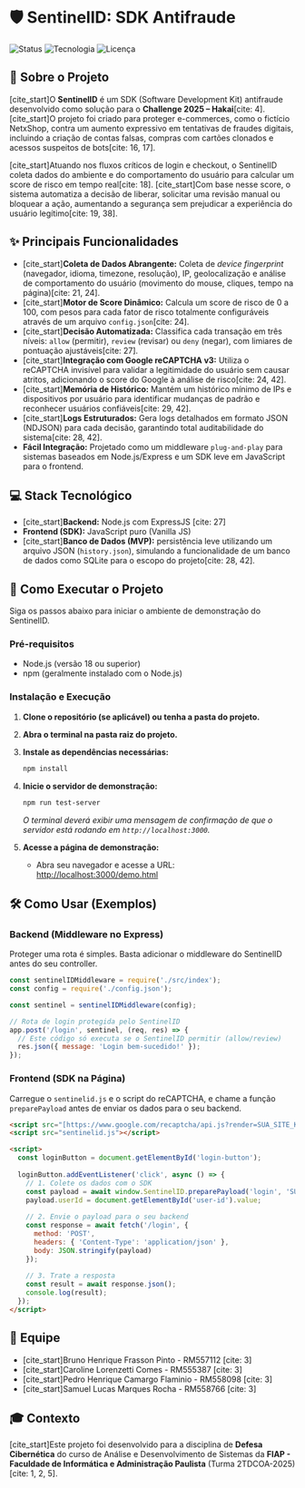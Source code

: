 # 🛡️ SentinelID: SDK Antifraude

![Status](https://img.shields.io/badge/status-conclu%C3%ADdo-green)
![Tecnologia](https://img.shields.io/badge/stack-Node.js%20|%20Express-blue)
![Licença](https://img.shields.io/badge/licen%C3%A7a-MIT-lightgrey)

## 📄 Sobre o Projeto

[cite_start]O **SentinelID** é um SDK (Software Development Kit) antifraude desenvolvido como solução para o **Challenge 2025 – Hakai**[cite: 4]. [cite_start]O projeto foi criado para proteger e-commerces, como o fictício NetxShop, contra um aumento expressivo em tentativas de fraudes digitais, incluindo a criação de contas falsas, compras com cartões clonados e acessos suspeitos de bots[cite: 16, 17].

[cite_start]Atuando nos fluxos críticos de login e checkout, o SentinelID coleta dados do ambiente e do comportamento do usuário para calcular um score de risco em tempo real[cite: 18]. [cite_start]Com base nesse score, o sistema automatiza a decisão de liberar, solicitar uma revisão manual ou bloquear a ação, aumentando a segurança sem prejudicar a experiência do usuário legítimo[cite: 19, 38].

## ✨ Principais Funcionalidades

* [cite_start]**Coleta de Dados Abrangente:** Coleta de *device fingerprint* (navegador, idioma, timezone, resolução), IP, geolocalização e análise de comportamento do usuário (movimento do mouse, cliques, tempo na página)[cite: 21, 24].
* [cite_start]**Motor de Score Dinâmico:** Calcula um score de risco de 0 a 100, com pesos para cada fator de risco totalmente configuráveis através de um arquivo `config.json`[cite: 24].
* [cite_start]**Decisão Automatizada:** Classifica cada transação em três níveis: `allow` (permitir), `review` (revisar) ou `deny` (negar), com limiares de pontuação ajustáveis[cite: 27].
* [cite_start]**Integração com Google reCAPTCHA v3:** Utiliza o reCAPTCHA invisível para validar a legitimidade do usuário sem causar atritos, adicionando o score do Google à análise de risco[cite: 24, 42].
* [cite_start]**Memória de Histórico:** Mantém um histórico mínimo de IPs e dispositivos por usuário para identificar mudanças de padrão e reconhecer usuários confiáveis[cite: 29, 42].
* [cite_start]**Logs Estruturados:** Gera logs detalhados em formato JSON (NDJSON) para cada decisão, garantindo total auditabilidade do sistema[cite: 28, 42].
* **Fácil Integração:** Projetado como um middleware `plug-and-play` para sistemas baseados em Node.js/Express e um SDK leve em JavaScript para o frontend.

## 💻 Stack Tecnológico

* [cite_start]**Backend:** Node.js com ExpressJS [cite: 27]
* **Frontend (SDK):** JavaScript puro (Vanilla JS)
* [cite_start]**Banco de Dados (MVP):** persistência leve utilizando um arquivo JSON (`history.json`), simulando a funcionalidade de um banco de dados como SQLite para o escopo do projeto[cite: 28, 42].

## 🚀 Como Executar o Projeto

Siga os passos abaixo para iniciar o ambiente de demonstração do SentinelID.

### Pré-requisitos
* Node.js (versão 18 ou superior)
* npm (geralmente instalado com o Node.js)

### Instalação e Execução

1.  **Clone o repositório (se aplicável) ou tenha a pasta do projeto.**

2.  **Abra o terminal na pasta raiz do projeto.**

3.  **Instale as dependências necessárias:**
    ```bash
    npm install
    ```

4.  **Inicie o servidor de demonstração:**
    ```bash
    npm run test-server
    ```
    *O terminal deverá exibir uma mensagem de confirmação de que o servidor está rodando em `http://localhost:3000`.*

5.  **Acesse a página de demonstração:**
    * Abra seu navegador e acesse a URL: [http://localhost:3000/demo.html](http://localhost:3000/demo.html)

## 🛠️ Como Usar (Exemplos)

### Backend (Middleware no Express)
Proteger uma rota é simples. Basta adicionar o middleware do SentinelID antes do seu controller.

```javascript
const sentinelIDMiddleware = require('./src/index');
const config = require('./config.json');

const sentinel = sentinelIDMiddleware(config);

// Rota de login protegida pelo SentinelID
app.post('/login', sentinel, (req, res) => {
  // Este código só executa se o SentinelID permitir (allow/review)
  res.json({ message: 'Login bem-sucedido!' });
});
```

### Frontend (SDK na Página)
Carregue o `sentinelid.js` e o script do reCAPTCHA, e chame a função `preparePayload` antes de enviar os dados para o seu backend.

```html
<script src="[https://www.google.com/recaptcha/api.js?render=SUA_SITE_KEY](https://www.google.com/recaptcha/api.js?render=SUA_SITE_KEY)"></script>
<script src="sentinelid.js"></script>

<script>
  const loginButton = document.getElementById('login-button');
  
  loginButton.addEventListener('click', async () => {
    // 1. Colete os dados com o SDK
    const payload = await window.SentinelID.preparePayload('login', 'SUA_SITE_KEY');
    payload.userId = document.getElementById('user-id').value;
    
    // 2. Envie o payload para o seu backend
    const response = await fetch('/login', {
      method: 'POST',
      headers: { 'Content-Type': 'application/json' },
      body: JSON.stringify(payload)
    });
    
    // 3. Trate a resposta
    const result = await response.json();
    console.log(result);
  });
</script>
```

## 👥 Equipe

* [cite_start]Bruno Henrique Frasson Pinto - RM557112 [cite: 3]
* [cite_start]Caroline Lorenzetti Comes - RM555387 [cite: 3]
* [cite_start]Pedro Henrique Camargo Flaminio - RM558098 [cite: 3]
* [cite_start]Samuel Lucas Marques Rocha - RM558766 [cite: 3]

## 🎓 Contexto

[cite_start]Este projeto foi desenvolvido para a disciplina de **Defesa Cibernética** do curso de Análise e Desenvolvimento de Sistemas da **FIAP - Faculdade de Informática e Administração Paulista** (Turma 2TDCOA-2025)[cite: 1, 2, 5].